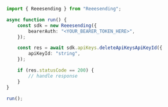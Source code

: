 <!-- Start SDK Example Usage [usage] -->
```typescript
import { Reeesending } from "Reeesending";

async function run() {
    const sdk = new Reeesending({
        bearerAuth: "<YOUR_BEARER_TOKEN_HERE>",
    });

    const res = await sdk.apiKeys.deleteApiKeysApiKeyId({
        apiKeyId: "string",
    });

    if (res.statusCode == 200) {
        // handle response
    }
}

run();

```
<!-- End SDK Example Usage [usage] -->